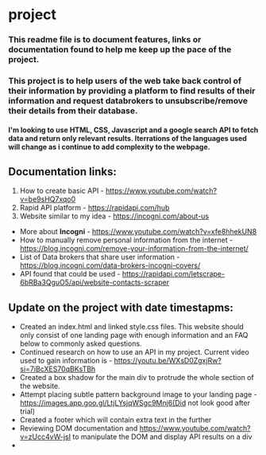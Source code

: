 # project
### This readme file is to document features, links or documentation found to help me keep up the pace of the project.
### This project is to help users of the web take back control of their information by providing a platform to find results of their information and request databrokers to unsubscribe/remove their details from their database.
#### I'm looking to use HTML, CSS, Javascript and a google search API to fetch data and return only relevant results. Iterrations of the languages used will change as i continue to add complexity to the webpage.

## Documentation links:
1. How to create basic API - https://www.youtube.com/watch?v=be9sHQ7xqo0
2. Rapid API platform - https://rapidapi.com/hub
3. Website similar to my idea - https://incogni.com/about-us
* More about **Incogni** - https://www.youtube.com/watch?v=xfe8hhekUN8
* How to manually remove personal information from the internet - https://blog.incogni.com/remove-your-information-from-the-internet/
* List of Data brokers that share user information - https://blog.incogni.com/data-brokers-incogni-covers/
* API found that could be used - https://rapidapi.com/letscrape-6bRBa3QguO5/api/website-contacts-scraper




## Update on the project with date timestapms:
* Created an index.html and linked style.css files. This website should only consist of one landing page with enough information and an FAQ below to commonly asked questions.
* Continued research on how to use an API in my project. Current video used to gain information is - https://youtu.be/WXsD0ZgxjRw?si=7iBcXES70qBKsTBh
* Created a box shadow for the main div to protrude the whole section of the website. 
* Attempt placing subtle pattern background image to your landing page - https://images.app.goo.gl/LtjLYsjqWSgc9Mnj6(Did not look good after trial)
* Created a footer which will contain extra text in the further
* Reviewing DOM documentation and https://www.youtube.com/watch?v=zUcc4vW-jsI to manipulate the DOM and display API results on a div
* 
